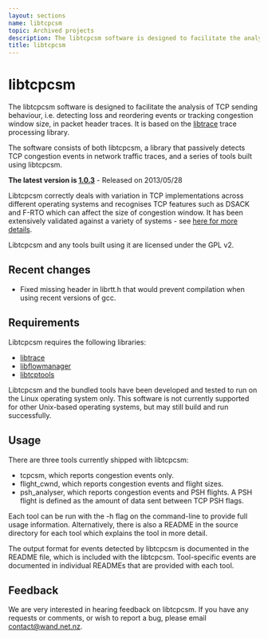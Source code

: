```yaml
---
layout: sections
name: libtcpcsm
topic: Archived projects
description: The libtcpcsm software is designed to facilitate the analysis of TCP sending behaviour, i.e. detecting loss and reordering events or tracking congestion window size, in packet header traces. It is based on the libtrace trace processing library. 
title: libtcpcsm
---
```


# libtcpcsm

The libtcpcsm software is designed to facilitate the analysis of TCP sending behaviour, i.e. detecting loss and reordering events or tracking congestion window size, in packet header traces. It is based on the [libtrace](https://github.com/LibtraceTeam/libtrace/wiki) trace processing library.

The software consists of both libtcpcsm, a library that passively detects TCP congestion events in network traffic traces, and a series of tools built using libtcpcsm.

**The latest version is [1.0.3](../downloads/libtcpcsm-1.0.3.tar.gz)** - Released on 2013/05/28

Libtcpcsm correctly deals with variation in TCP implementations across different operating systems and recognises TCP features such as DSACK and F-RTO which can affect the size of congestion window. It has been extensively validated against a variety of systems - see [here for more details](http://www.wand.net.nz/~salcock/tcpcsm/valid.php).

Libtcpcsm and any tools built using it are licensed under the GPL v2.

## Recent changes

*   Fixed missing header in librtt.h that would prevent compilation when using recent versions of gcc.

## Requirements

Libtcpcsm requires the following libraries:

*   [libtrace](https://github.com/LibtraceTeam/libtrace/wiki)
*   [libflowmanager](https://github.com/wanduow/libflowmanager)
*   [libtcptools](libtcptools.html)

Libtcpcsm and the bundled tools have been developed and tested to run on the Linux operating system only. This software is not currently supported for other Unix-based operating systems, but may still build and run successfully.

## Usage

There are three tools currently shipped with libtcpcsm:

*   tcpcsm, which reports congestion events only.
*   flight_cwnd, which reports congestion events and flight sizes.
*   psh_analyser, which reports congestion events and PSH flights. A PSH flight is defined as the amount of data sent between TCP PSH flags.

Each tool can be run with the -h flag on the command-line to provide full usage information. Alternatively, there is also a README in the source directory for each tool which explains the tool in more detail.

The output format for events detected by libtcpcsm is documented in the README file, which is included with the libtcpcsm. Tool-specific events are documented in individual READMEs that are provided with each tool.

## Feedback

We are very interested in hearing feedback on libtcpcsm. If you have any requests or comments, or wish to report a bug, please email contact@wand.net.nz.